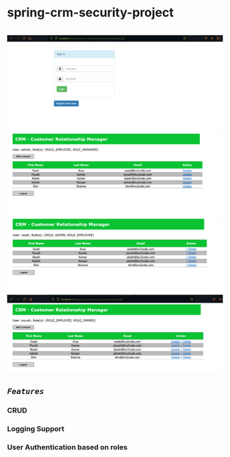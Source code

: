 # spring-crm-security-project

<br>

<img src="img/1.png">
<img src="img/2.png">
<img src="img/3.png">
<img src="img/4.png">
<br>

<h2><code><em>Features</em></code></h2>

### CRUD
### Logging Support
### User Authentication based on roles
